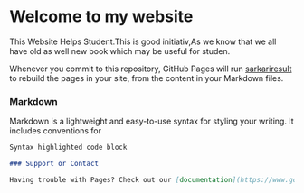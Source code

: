 # Welcome to my website

 This Website Helps Student.This is good initiativ,As we know that we all have old as well new book which may be useful for studen.  

Whenever you commit to this repository, GitHub Pages will run [sarkariresult](http://cbseresults.nic.in/class10/class10th19.htm) to rebuild the pages in your site, from the content in your Markdown files.

### Markdown

Markdown is a lightweight and easy-to-use syntax for styling your writing. It includes conventions for

```markdown
Syntax highlighted code block

### Support or Contact

Having trouble with Pages? Check out our [documentation](https://www.google.com/) or [contact support](https://github.com/contact) and we’ll help you sort it out.
